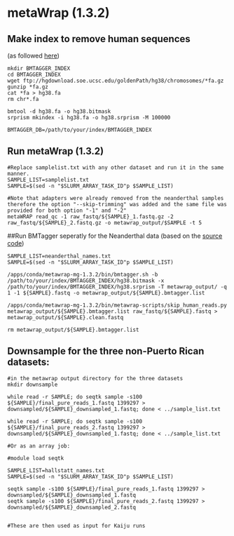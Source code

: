 # metaWrap (1.3.2)

## Make index to remove human sequences
(as followed [here](https://github.com/bxlab/metaWRAP/blob/master/installation/database_installation.md#making-host-genome-index-for-bmtagger))
```
mkdir BMTAGGER_INDEX
cd BMTAGGER_INDEX
wget ftp://hgdownload.soe.ucsc.edu/goldenPath/hg38/chromosomes/*fa.gz
gunzip *fa.gz
cat *fa > hg38.fa
rm chr*.fa

bmtool -d hg38.fa -o hg38.bitmask
srprism mkindex -i hg38.fa -o hg38.srprism -M 100000

BMTAGGER_DB=/path/to/your/index/BMTAGGER_INDEX

```

## Run metaWrap (1.3.2)
```
#Replace samplelist.txt with any other dataset and run it in the same manner.
SAMPLE_LIST=samplelist.txt
SAMPLE=$(sed -n "$SLURM_ARRAY_TASK_ID"p $SAMPLE_LIST)

#Note that adapters were already removed from the neanderthal samples therefore the option "--skip-trimming" was added and the same file was provided for both option "-1" and "-2"
metaWRAP read_qc -1 raw_fastq/${SAMPLE}_1.fastq.gz -2 raw_fastq/${SAMPLE}_2.fastq.gz -o metawrap_output/$SAMPLE -t 5
```

##Run BMTagger seperatly for the Neanderthal data (based on the [source code](https://github.com/bxlab/metaWRAP/blob/master/bin/metawrap-modules/read_qc.sh))
```
SAMPLE_LIST=neanderthal_names.txt
SAMPLE=$(sed -n "$SLURM_ARRAY_TASK_ID"p $SAMPLE_LIST)

/apps/conda/metawrap-mg-1.3.2/bin/bmtagger.sh -b /path/to/your/index/BMTAGGER_INDEX/hg38.bitmask -x /path/to/your/index/BMTAGGER_INDEX/hg38.srprism -T metawrap_output/ -q 1 -1 ${SAMPLE}.fastq -o metawrap_output/${SAMPLE}.bmtagger.list

/apps/conda/metawrap-mg-1.3.2/bin/metawrap-scripts/skip_human_reads.py metawrap_output/${SAMPLE}.bmtagger.list raw_fastq/${SAMPLE}.fastq > metawrap_output/${SAMPLE}.clean.fastq

rm metawrap_output/${SAMPLE}.bmtagger.list
```

## Downsample for the three non-Puerto Rican datasets:
```
#in the metawrap output directory for the three datasets
mkdir downsample

while read -r SAMPLE; do seqtk sample -s100 ${SAMPLE}/final_pure_reads_1.fastq 1399297 > downsampled/${SAMPLE}_downsampled_1.fastq; done < ../sample_list.txt

while read -r SAMPLE; do seqtk sample -s100 ${SAMPLE}/final_pure_reads_2.fastq 1399297 > downsampled/${SAMPLE}_downsampled_1.fastq; done < ../sample_list.txt

#Or as an array job:

#module load seqtk

SAMPLE_LIST=hallstatt_names.txt
SAMPLE=$(sed -n "$SLURM_ARRAY_TASK_ID"p $SAMPLE_LIST)

seqtk sample -s100 ${SAMPLE}/final_pure_reads_1.fastq 1399297 > downsampled/${SAMPLE}_downsampled_1.fastq
seqtk sample -s100 ${SAMPLE}/final_pure_reads_2.fastq 1399297 > downsampled/${SAMPLE}_downsampled_2.fastq


#These are then used as input for Kaiju runs
```
